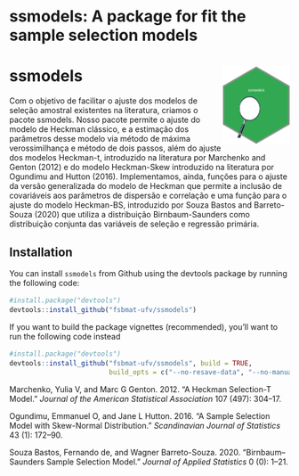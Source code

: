 ssmodels: A package for fit the sample selection models
================

<!-- README.md is generated from README.Rmd. Please edit that file -->

# ssmodels <img src='man/figures/logo.png' align="right" height="139" />

<!-- badges: start -->

<!-- badges: end -->

<p style="text-align: justify;">

Com o objetivo de facilitar o ajuste dos modelos de seleção amostral
existentes na literatura, criamos o pacote ssmodels. Nosso pacote
permite o ajuste do modelo de Heckman clássico, e a estimação dos
parâmetros desse modelo via método de máxima verossimilhança e método
de dois passos, além do ajuste dos modelos Heckman-t, introduzido na
literatura por Marchenko and Genton (2012) e do modelo Heckman-Skew
introduzido na literatura por Ogundimu and Hutton (2016). Implementamos,
ainda, funções para o ajuste da versão generalizada do modelo de Heckman
que permite a inclusão de covariáveis aos parâmetros de dispersão e
correlação e uma função para o ajuste do modelo Heckman-BS, introduzido
por Souza Bastos and Barreto-Souza (2020) que utiliza a distribuição
Birnbaum-Saunders como distribuição conjunta das variáveis de seleção e
regressão primária.

</p>

## Installation

You can install `ssmodels` from Github using the devtools package by
running the following code:

``` r
#install.package("devtools")
devtools::install_github("fsbmat-ufv/ssmodels")
```

If you want to build the package vignettes (recommended), you’ll want to
run the following code instead

``` r
#install.package("devtools")
devtools::install_github("fsbmat-ufv/ssmodels", build = TRUE, 
                         build_opts = c("--no-resave-data", "--no-manual"))
```

<div id="refs" class="references">

<div id="ref-marchenko2012heckman">

Marchenko, Yulia V, and Marc G Genton. 2012. “A Heckman Selection-T
Model.” *Journal of the American Statistical Association* 107 (497):
304–17.

</div>

<div id="ref-ogundimu2016sample">

Ogundimu, Emmanuel O, and Jane L Hutton. 2016. “A Sample Selection Model
with Skew-Normal Distribution.” *Scandinavian Journal of Statistics* 43
(1): 172–90.

</div>

<div id="ref-bastos">

Souza Bastos, Fernando de, and Wagner Barreto-Souza. 2020.
“Birnbaum–Saunders Sample Selection Model.” *Journal of Applied
Statistics* 0 (0): 1–21.

</div>

</div>

